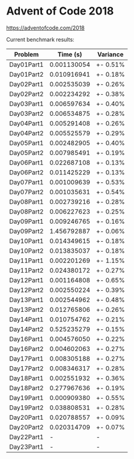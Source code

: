 Advent of Code 2018
===================

https://adventofcode.com/2018

Current benchmark results:

|Problem|Time (s)|Variance|
|-|-|-|
|Day01Part1|0.001130054|+-  0.51%|
|Day01Part2|0.010916941|+-  0.18%|
|Day02Part1|0.002535039|+-  0.26%|
|Day02Part2|0.002234292|+-  0.38%|
|Day03Part1|0.006597634|+-  0.40%|
|Day03Part2|0.006534875|+-  0.28%|
|Day04Part1|0.005291408|+-  0.26%|
|Day04Part2|0.005525579|+-  0.29%|
|Day05Part1|0.002482905|+-  0.40%|
|Day05Part2|0.007985491|+-  0.19%|
|Day06Part1|0.022687108|+-  0.13%|
|Day06Part2|0.011425229|+-  0.13%|
|Day07Part1|0.001009639|+-  0.53%|
|Day07Part2|0.001035631|+-  0.54%|
|Day08Part1|0.002739216|+-  0.28%|
|Day08Part2|0.006227623|+-  0.25%|
|Day09Part1|0.009246765|+-  0.16%|
|Day09Part2|1.456792887|+-  0.06%|
|Day10Part1|0.014349615|+-  0.18%|
|Day10Part2|0.013835037|+-  0.18%|
|Day11Part1|0.002201269|+-  1.15%|
|Day11Part2|0.024380172|+-  0.27%|
|Day12Part1|0.001164808|+-  0.65%|
|Day12Part2|0.002550224|+-  0.39%|
|Day13Part1|0.002544962|+-  0.48%|
|Day13Part2|0.012765806|+-  0.26%|
|Day14Part1|0.010754762|+-  0.21%|
|Day14Part2|0.525235279|+-  0.15%|
|Day16Part1|0.004576050|+-  0.22%|
|Day16Part2|0.004602063|+-  0.27%|
|Day17Part1|0.008305188|+-  0.27%|
|Day17Part2|0.008346317|+-  0.28%|
|Day18Part1|0.002551932|+-  0.36%|
|Day18Part2|0.277967636|+-  0.19%|
|Day19Part1|0.000909380|+-  0.55%|
|Day19Part2|0.038808531|+-  0.28%|
|Day20Part1|0.020788557|+-  0.09%|
|Day20Part2|0.020314709|+-  0.07%|
|Day22Part1|-|-|
|Day23Part1|-|-|
